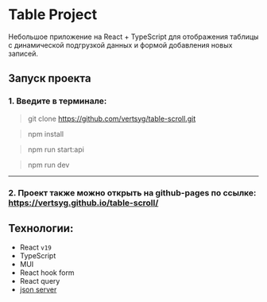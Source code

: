 # Table Project

Небольшое приложение на React + TypeScript для отображения таблицы с динамической подгрузкой данных и формой добавления новых записей.

## Запуск проекта

### 1. Введите в терминале:

> git clone https://github.com/vertsyg/table-scroll.git

> npm install

> npm run start:api

> npm run dev

---

### 2. Проект также можно открыть на github-pages по ссылке: https://vertsyg.github.io/table-scroll/

## Технологии:

- React `v19`
- TypeScript
- MUI
- React hook form
- React query
- [json server](https://github.com/typicode/json-server)
